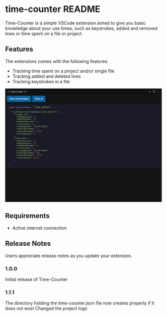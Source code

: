 # time-counter README

Time-Counter is a simple VSCode extension aimed to give you basic knowledge about your use times, such as keystrokes, added and removed lines or time spent on a file or project.

## Features

The extensions comes with the following features:
- Tracking time spent on a project and/or single file
- Tracking added and deleted lines
- Tracking keystrokes in a file

![Time-tracking](images/time-tracking.png)

## Requirements

- Active internet connection

## Release Notes

Users appreciate release notes as you update your extension.

### 1.0.0

Initial release of Time-Counter

### 1.1.1

The directory holding the time-counter.json file now creates properly if it does not exist
Changed the project logo